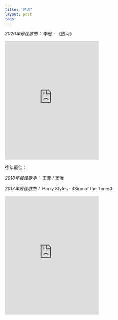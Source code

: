 ```yaml
---
title: '热河'
layout: post
tags: 
---
```

*2020年最佳歌曲：* 李志 - 《热河》
<iframe src="https://open.spotify.com/embed/track/5XaCwy5ZR6exjlVj23okKz" width="300" height="380" frameborder="0" allowtransparency="true" allow="encrypted-media"></iframe>

往年最佳：

*2018年最佳歌手：* 王菲 / 窦唯

*2017年最佳歌曲：* Harry Styles - 《Sign of the Times》
<iframe src="https://open.spotify.com/embed/track/5ELRkzdzz0HvGpMDlfZHkV" width="300" height="380" frameborder="0" allowtransparency="true" allow="encrypted-media"></iframe>




